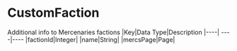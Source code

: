 # CustomFaction
Additional info to Mercenaries factions
|Key|Data Type|Description
|----| ----|----
|factionId|Integer|
|name|String|
|mercsPage|Page|
